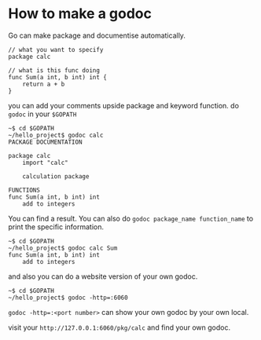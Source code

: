 # How to make a godoc
Go can make package and documentise automatically.

```
// what you want to specify
package calc

// what is this func doing
func Sum(a int, b int) int {
	return a + b
}
```

you can add your comments upside package and keyword function.
do `godoc` in your `$GOPATH`

```
~$ cd $GOPATH
~/hello_project$ godoc calc
PACKAGE DOCUMENTATION

package calc
    import "calc"

    calculation package

FUNCTIONS
func Sum(a int, b int) int
    add to integers
```

You can find a result. You can also do `godoc package_name function_name` to print the specific information.

```
~$ cd $GOPATH
~/hello_project$ godoc calc Sum
func Sum(a int, b int) int
    add to integers
```

and also you can do a website version of your own godoc.

```
~$ cd $GOPATH
~/hello_project$ godoc -http=:6060

```

`godoc -http=:<port number>` can show your own godoc by your own local.

visit your `http://127.0.0.1:6060/pkg/calc` and find your own godoc.
